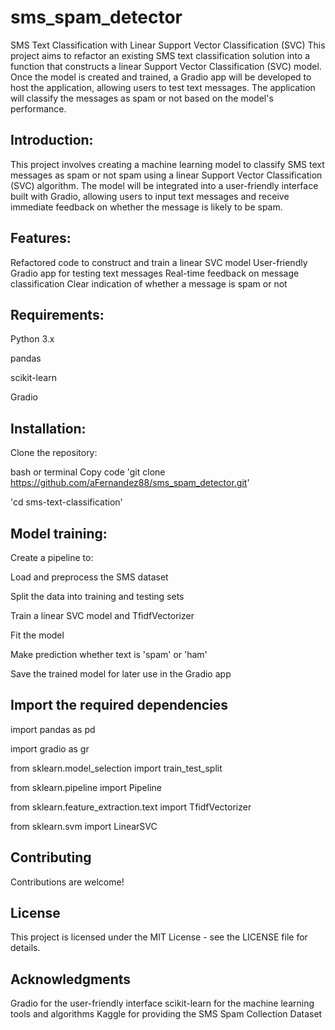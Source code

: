# sms_spam_detector
SMS Text Classification with Linear Support Vector Classification (SVC)
This project aims to refactor an existing SMS text classification solution into a function that constructs a linear Support Vector Classification (SVC) model. Once the model is created and trained, a Gradio app will be developed to host the application, allowing users to test text messages. The application will classify the messages as spam or not based on the model's performance.
## Introduction:
This project involves creating a machine learning model to classify SMS text messages as spam or not spam using a linear Support Vector Classification (SVC) algorithm. The model will be integrated into a user-friendly interface built with Gradio, allowing users to input text messages and receive immediate feedback on whether the message is likely to be spam.

## Features:
Refactored code to construct and train a linear SVC model
User-friendly Gradio app for testing text messages
Real-time feedback on message classification
Clear indication of whether a message is spam or not

## Requirements:
Python 3.x

pandas

scikit-learn

Gradio

## Installation:
Clone the repository:

bash or terminal 
Copy code
'git clone https://github.com/aFernandez88/sms_spam_detector.git'

'cd sms-text-classification'

## Model training:
Create a pipeline to:

Load and preprocess the SMS dataset

Split the data into training and testing sets

Train a linear SVC model and TfidfVectorizer

Fit the model

Make prediction whether text is 'spam' or 'ham'

Save the trained model for later use in the Gradio app


## Import the required dependencies

import pandas as pd

import gradio as gr

from sklearn.model_selection import train_test_split

from sklearn.pipeline import Pipeline

from sklearn.feature_extraction.text import TfidfVectorizer

from sklearn.svm import LinearSVC

## Contributing
Contributions are welcome!

## License
This project is licensed under the MIT License - see the LICENSE file for details.

## Acknowledgments
Gradio for the user-friendly interface
scikit-learn for the machine learning tools and algorithms
Kaggle for providing the SMS Spam Collection Dataset
